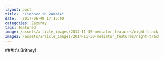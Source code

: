 ```yaml
---
layout: post
title:  "Finance in Zambia" 
date:   2017-06-09 17:15:00 
categories: ZazuPay
tags: featured
image: /assets/article_images/2014-11-30-mediator_features/night-track.JPG
image2: /assets/article_images/2014-11-30-mediator_features/night-track-mobile.JPG
---
```


###It's Britney!

